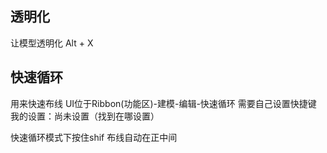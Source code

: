 
## 透明化
让模型透明化
Alt + X

## 快速循环
用来快速布线
UI位于Ribbon(功能区)-建模-编辑-快速循环
需要自己设置快捷键
我的设置：尚未设置（找到在哪设置）

快速循环模式下按住shif
布线自动在正中间